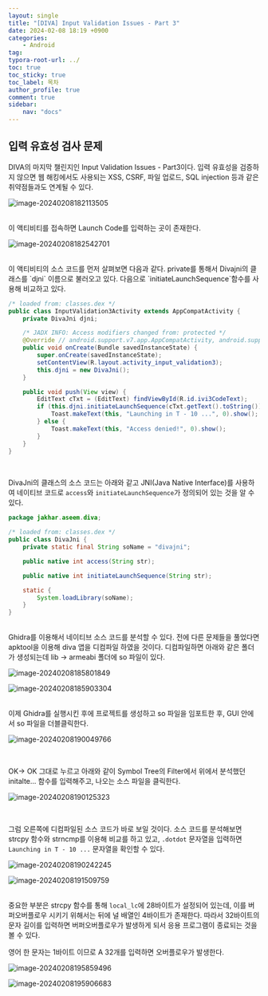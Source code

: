 ```yaml
---
layout: single
title: "[DIVA] Input Validation Issues - Part 3"
date: 2024-02-08 18:19 +0900
categories: 
    - Android
tag: 
typora-root-url: ../
toc: true
toc_sticky: true
toc_label: 목차
author_profile: true
comment: true
sidebar:
    nav: "docs"
---
```


## 입력 유효성 검사 문제

DIVA의 마지막 챌린지인 Input Validation Issues - Part3이다. 입력 유효성을 검증하지 않으면 웹 해킹에서도 사용되는 XSS, CSRF, 파일 업로드, SQL injection 등과 같은 취약점들과도 연계될 수 있다. 

![image-20240208182113505](/images/2024-02-08-diva-Input-validation-issues3/image-20240208182113505.png)

<br>이 액티비티를 접속하면 Launch Code를 입력하는 곳이 존재한다. 

![image-20240208182542701](/images/2024-02-08-diva-Input-validation-issues3/image-20240208182542701.png)

<br>
이 액티비티의 소스 코드를 먼저 살펴보면 다음과 같다. private를 통해서 Divajni의 클래스를 `djni` 이름으로 불러오고 있다. 다음으로 `initiateLaunchSequence`함수를 사용해 비교하고 있다.

```java
/* loaded from: classes.dex */
public class InputValidation3Activity extends AppCompatActivity {
    private DivaJni djni;

    /* JADX INFO: Access modifiers changed from: protected */
    @Override // android.support.v7.app.AppCompatActivity, android.support.v4.app.FragmentActivity, android.support.v4.app.BaseFragmentActivityDonut, android.app.Activity
    public void onCreate(Bundle savedInstanceState) {
        super.onCreate(savedInstanceState);
        setContentView(R.layout.activity_input_validation3);
        this.djni = new DivaJni();
    }

    public void push(View view) {
        EditText cTxt = (EditText) findViewById(R.id.ivi3CodeText);
        if (this.djni.initiateLaunchSequence(cTxt.getText().toString()) != 0) {
            Toast.makeText(this, "Launching in T - 10 ...", 0).show();
        } else {
            Toast.makeText(this, "Access denied!", 0).show();
        }
    }
}
```

<br>

DivaJni의 클래스의 소스 코드는 아래와 같고 JNI(Java Native Interface)를 사용하여 네이티브 코드로 `access`와 `initiateLaunchSequence`가 정의되어 있는 것을 알 수 있다.

```java
package jakhar.aseem.diva;

/* loaded from: classes.dex */
public class DivaJni {
    private static final String soName = "divajni";

    public native int access(String str);

    public native int initiateLaunchSequence(String str);

    static {
        System.loadLibrary(soName);
    }
}
```

<br>
Ghidra를 이용해서 네이티브 소스 코드를 분석할 수 있다. 전에 다른 문제들을 풀었다면 apktool을 이용해 diva 앱을 디컴파일 하였을 것이다. 디컴파일하면 아래와 같은 폴더가 생성되는데 lib -> armeabi 폴더에 so 파일이 있다.

![image-20240208185801849](/images/2024-02-08-diva-Input-validation-issues3/image-20240208185801849.png)

![image-20240208185903304](/images/2024-02-08-diva-Input-validation-issues3/image-20240208185903304.png)



<br>
이제 Ghidra를 실행시킨 후에 프로젝트를 생성하고 so 파일을 임포트한 후, GUI 안에서 so 파일을 더블클릭한다.

![image-20240208190049766](/images/2024-02-08-diva-Input-validation-issues3/image-20240208190049766.png)

<br>

OK-> OK 그대로 누르고 아래와 같이 Symbol Tree의 Filter에서 위에서 분석했던 initalte... 함수를 입력해주고, 나오는 소스 파일을 클릭한다.

![image-20240208190125323](/images/2024-02-08-diva-Input-validation-issues3/image-20240208190125323.png)

<br>

그럼 오른쪽에 디컴파일된 소스 코드가 바로 보일 것이다. 소스 코드를 분석해보면 strcpy 함수와 strncmp를 이용해 비교를 하고 있고, `.dotdot` 문자열을 입력하면 `Launching in T - 10 ...` 문자열을 확인할 수 있다. 

![image-20240208190242245](/images/2024-02-08-diva-Input-validation-issues3/image-20240208190242245.png)

![image-20240208191509759](/images/2024-02-08-diva-Input-validation-issues3/image-20240208191509759.png)



<br>중요한 부분은 strcpy 함수를 통해 `local_lc`에 28바이트가 설정되어 있는데, 이를 버퍼오버플로우 시키기 위해서는 뒤에 널 배열인 4바이트가 존재한다. 따라서 32바이트의 문자 길이를 입력하면 버퍼오버플로우가 발생하게 되서 응용 프로그램이 종료되는 것을 볼 수 있다.  

영어 한 문자는 1바이트 이므로 A 32개를 입력하면 오버플로우가 발생한다.

![image-20240208195859496](/images/2024-02-08-diva-Input-validation-issues3/image-20240208195859496.png)



![image-20240208195906683](/images/2024-02-08-diva-Input-validation-issues3/image-20240208195906683.png)

